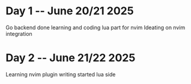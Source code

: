 # Day 1 -- June 20/21 2025
Go backend done learning and coding lua part for nvim
Ideating on nvim integration
# Day 2 -- June 21/22 2025
Learning nvim plugin writing started lua side
